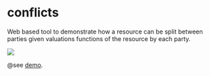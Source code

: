 # conflicts

Web based tool to demonstrate how a resource can be split between parties given valuations functions of the resource by each party.

![](https://raw.github.com/benji/conflicts/master/screenshot-1.png)

@see [demo](http://graphitfor.me/poc/conflicts/index.html).
